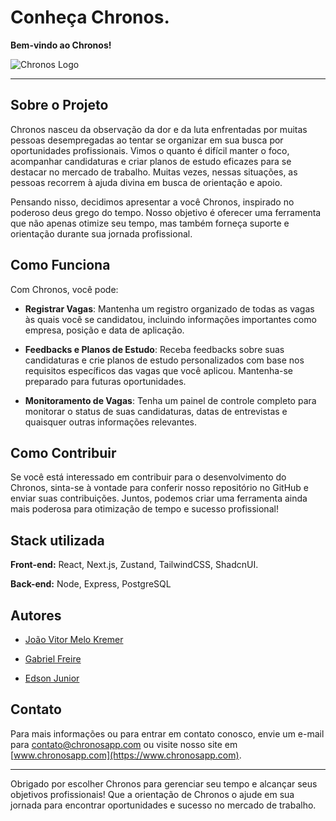 # Conheça Chronos.

**Bem-vindo ao Chronos!**

![Chronos Logo](https://linkparaologo.com)

---

## Sobre o Projeto

Chronos nasceu da observação da dor e da luta enfrentadas por muitas pessoas desempregadas ao tentar se organizar em sua busca por oportunidades profissionais. Vimos o quanto é difícil manter o foco, acompanhar candidaturas e criar planos de estudo eficazes para se destacar no mercado de trabalho. Muitas vezes, nessas situações, as pessoas recorrem à ajuda divina em busca de orientação e apoio.

Pensando nisso, decidimos apresentar a você Chronos, inspirado no poderoso deus grego do tempo. Nosso objetivo é oferecer uma ferramenta que não apenas otimize seu tempo, mas também forneça suporte e orientação durante sua jornada profissional.

## Como Funciona

Com Chronos, você pode:

- **Registrar Vagas**: Mantenha um registro organizado de todas as vagas às quais você se candidatou, incluindo informações importantes como empresa, posição e data de aplicação.

- **Feedbacks e Planos de Estudo**: Receba feedbacks sobre suas candidaturas e crie planos de estudo personalizados com base nos requisitos específicos das vagas que você aplicou. Mantenha-se preparado para futuras oportunidades.

- **Monitoramento de Vagas**: Tenha um painel de controle completo para monitorar o status de suas candidaturas, datas de entrevistas e quaisquer outras informações relevantes.

## Como Contribuir

Se você está interessado em contribuir para o desenvolvimento do Chronos, sinta-se à vontade para conferir nosso repositório no GitHub e enviar suas contribuições. Juntos, podemos criar uma ferramenta ainda mais poderosa para otimização de tempo e sucesso profissional!


## Stack utilizada

**Front-end:** React, Next.js, Zustand, TailwindCSS, ShadcnUI.

**Back-end:** Node, Express, PostgreSQL


## Autores
- [João Vitor Melo Kremer](https://www.github.com/octokatherine)

- [Gabriel Freire](https://www.github.com/octokatherine)

- [Edson Junior ](https://www.github.com/octokatherine)


## Contato

Para mais informações ou para entrar em contato conosco, envie um e-mail para [contato@chronosapp.com](mailto:contato@chronosapp.com) ou visite nosso site em [www.chronosapp.com](https://www.chronosapp.com).

---

Obrigado por escolher Chronos para gerenciar seu tempo e alcançar seus objetivos profissionais! Que a orientação de Chronos o ajude em sua jornada para encontrar oportunidades e sucesso no mercado de trabalho.
